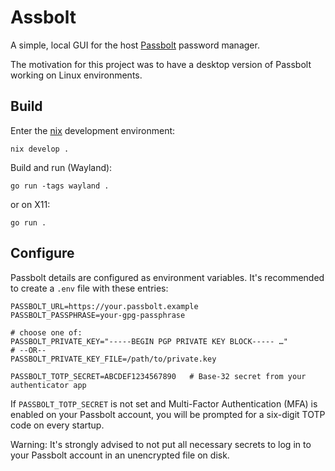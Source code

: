 # Assbolt

A simple, local GUI for the host [Passbolt](https://www.passbolt.com/) password manager.

The motivation for this project was to have a desktop version of Passbolt working on Linux environments.

## Build

Enter the [nix](https://nixos.org/) development environment:

```
nix develop .
```

Build and run (Wayland):

```
go run -tags wayland .
```

or on X11:

```
go run .
```

## Configure

Passbolt details are configured as environment variables. It's recommended to
create a `.env` file with these entries:

```
PASSBOLT_URL=https://your.passbolt.example
PASSBOLT_PASSPHRASE=your-gpg-passphrase

# choose one of:
PASSBOLT_PRIVATE_KEY="-----BEGIN PGP PRIVATE KEY BLOCK----- …"
# --OR--
PASSBOLT_PRIVATE_KEY_FILE=/path/to/private.key

PASSBOLT_TOTP_SECRET=ABCDEF1234567890   # Base-32 secret from your authenticator app
```

If `PASSBOLT_TOTP_SECRET` is not set and Multi-Factor Authentication (MFA) is
enabled on your Passbolt account, you will be prompted for a six-digit TOTP
code on every startup.

Warning: It's strongly advised to not put all necessary secrets to log in to
your Passbolt account in an unencrypted file on disk.
